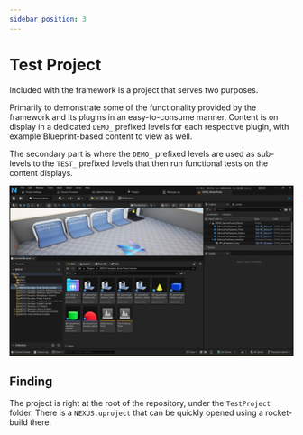 ```yaml
---
sidebar_position: 3
---
```


# Test Project

Included with the framework is a project that serves two purposes.

Primarily to demonstrate some of the functionality provided by the framework and its plugins in an easy-to-consume manner. Content is on display in a dedicated `DEMO_` prefixed levels for each respective plugin, with example Blueprint-based content to view as well.

The secondary part is where the `DEMO_` prefixed levels are used as sub-levels to the `TEST_` prefixed levels that then run functional tests on the content displays.


![Test Project](test-project.webp)

## Finding

The project is right at the root of the repository, under the `TestProject` folder. There is a `NEXUS.uproject` that can be quickly opened using a rocket-build there.
